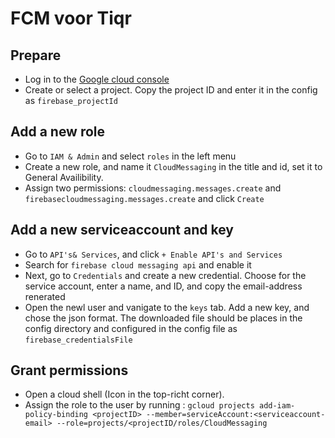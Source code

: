 # FCM voor Tiqr

## Prepare

- Log in to the [Google cloud console](https://console.cloud.google.com/)
- Create or select a project. Copy the project ID and enter it in the config as `firebase_projectId`

## Add a new role

- Go to `IAM & Admin` and select `roles` in the left menu
- Create a new role, and name it `CloudMessaging` in the title and id, set it to General Availibility.
- Assign two permissions: `cloudmessaging.messages.create` and `firebasecloudmessaging.messages.create` and click `Create`

## Add a new serviceaccount and key
- Go to `API's& Services`, and click `+ Enable API's and Services`
- Search for `firebase cloud messaging api` and enable it
- Next, go to `Credentials` and create a new credential. Choose for the service account, enter a name, and ID, and copy the email-address renerated
- Open the newl user and vanigate to the `keys` tab. Add a new key, and chose the json format. The downloaded file should be places in the config directory and configured in the config file as `firebase_credentialsFile`

## Grant permissions

- Open a cloud shell (Icon in the top-richt corner).
- Assign the role to the user by running : `gcloud projects add-iam-policy-binding <projectID> --member=serviceAccount:<serviceaccount-email> --role=projects/<projectID/roles/CloudMessaging`


